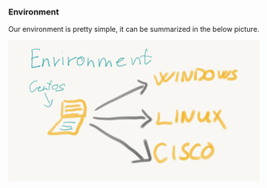 ### Environment

Our environment is pretty simple, it can be summarized in the below picture.

![env](/pics/Env.png)


